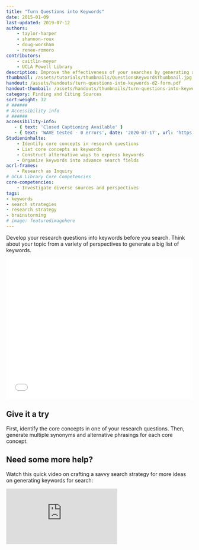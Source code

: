 ```yaml
---
title: "Turn Questions into Keywords"
date: 2015-01-09
last-updated: 2019-07-12
authors: 
    - taylor-harper
    - shannon-roux
    - doug-worsham
    - renee-romero
contributors: 
    - caitlin-meyer
    - UCLA Powell Library
description: Improve the effectiveness of your searches by generating a variety of keywords.
thumbnail: /assets/tutorials/thumbnails/QuestionsKeywordsThumbnail.jpg
handout: /assets/handouts/turn-questions-into-keywords-d2-form.pdf
handout-thumbail: /assets/handouts/thumbnails/turn-questions-into-keywords-tn.png
category: Finding and Citing Sources
sort-weight: 32
# ######
# Accessibility info
# ######
accessibility-info:
   - { text: 'Closed Captioning Available' }
   - { text: 'WAVE tested - 0 errors', date: '2020-07-17', url: 'https://wave.webaim.org/' }
Studieninhalte:
    - Identify core concepts in research questions
    - List core concepts as keywords
    - Construct alternative ways to express keywords
    - Organize keywords into advance search fields
acrl-frames:
    - Research as Inquiry
# UCLA Library Core Competencies
core-competencies:
    - Investigate diverse sources and perspectives
tags:
- keywords
- search strategies
- research strategy
- brainstorming
# image: featuredimagehere
---
```


<p>Develop your research questions into keywords before you search. Think about your topic from a variety of perspectives to generate a big list of keywords.</p>

<!--
<img class="responsive-img materialboxed" src="{{ '/assets/img/content/how-safe-is-recycled-water.png' | prepend: site.baseurl }}" alt="Multiple keywords can be generated from the research question - How safe is recycled water to drink?" data-caption="Multiple keywords can be generated from the research question - How safe is recycled water to drink?"> -->

<iframe src="{{ '/assets/embeds/' | prepend: site.baseurl }}" frameborder="0" width="100%" height="379px"></iframe>
<!-- include embed-and-share-buttons.html ? -->

<h2 class="mt-3">Give it a try</h2>

<p>First, identify the core concepts in one of your research questions. Then, generate multiple synonyms and alternative phrasings for each core concept.</p>




<div class="card">
  <div class="card-body">
    <h2 class="card-title">Need some more help?</h2>
    <p class="card-text">Watch this quick video on crafting a savvy search strategy for more ideas on generating keywords for search:</p>
  </div>
    <div class="embed-responsive embed-responsive-16by9 card-img-top">
<iframe class="embed-responsive-item" src="https://www.youtube.com/embed/bgnGGK_21sE" frameborder="0" allowfullscreen></iframe></div>
</div>

